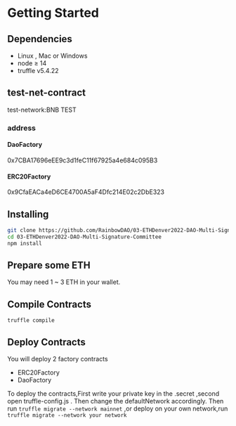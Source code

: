 # Getting Started
## **Dependencies**

- Linux , Mac or Windows
- node ≥ 14
- truffle v5.4.22
## test-net-contract

test-network:BNB TEST

### address

#### DaoFactory
0x7CBA17696eEE9c3d1feC11f67925a4e684c095B3
#### ERC20Factory
0x9CfaEACa4eD6CE4700A5aF4Dfc214E02c2DbE323



## **Installing**

```bash
git clone https://github.com/RainbowDAO/03-ETHDenver2022-DAO-Multi-Signature-Committee.git
cd 03-ETHDenver2022-DAO-Multi-Signature-Committee
npm install
```

## **Prepare some ETH**
You may need 1 ~ 3 ETH in your wallet.


## **Compile  Contracts**
```truffle compile```
## **Deploy  Contracts**


You will deploy 2 factory contracts
- ERC20Factory
- DaoFactory

To deploy the contracts,First write your private key in the .secret ,second open truffle-config.js . Then change the defaultNetwork accordingly. Then run ```truffle migrate --network mainnet```
,or deploy on your own network,run ```truffle migrate --network your network```



